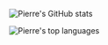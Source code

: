![Pierre's GitHub stats](https://github-readme-stats.vercel.app/api?username=VarcharDev&show_icons=true&theme=dark)

![Pierre's top languages](https://github-readme-stats.vercel.app/api/top-langs/?username=VarcharDev&hide=rich%20text%20format&theme=dark)
